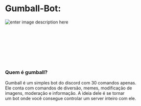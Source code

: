 # Gumball-Bot:

![enter image description here](https://cdn.discordapp.com/attachments/849044497769562112/856271814156877864/unknown.png)
<br>
<br>

## ⠀⠀⠀⠀⠀⠀⠀

<br>
<br>

### Quem é gumball?

Gumball é um simples bot do discord com 30 comandos apenas. <br>
Ele conta com comandos de diversão, memes, modificação de <br>
imagens, moderação e informação. A ideia dele é se tornar <br>
um bot onde você consegue controlar um server inteiro com ele.
<br>
<br>

## ⠀⠀⠀⠀⠀⠀⠀
